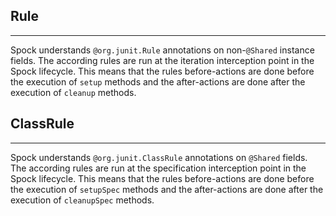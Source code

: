 ## Rule
----

Spock understands `@org.junit.Rule` annotations on non-`@Shared` instance fields. The according rules are run at the iteration interception point in the Spock lifecycle. This means that the rules before-actions are done before the execution of `setup` methods and the after-actions are done after the execution of `cleanup` methods.

## ClassRule
----

Spock understands `@org.junit.ClassRule` annotations on `@Shared` fields. The according rules are run at the specification interception point in the Spock lifecycle. This means that the rules before-actions are done before the execution of `setupSpec` methods and the after-actions are done after the execution of `cleanupSpec` methods.
